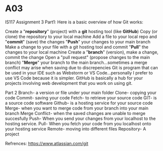 # A03
IS117 Assignment 3
Part1:
Here is a basic overview of how Git works:

Create a "**repository**" (project) with a **git** hosting tool (like **GitHub**)
Copy (or clone) the repository to your local machine
Add a file to your local repo and "**commit**" (save) the changes
"**Push**" your changes to your main branch
Make a change to your file with a git hosting tool and commit
"**Pull**" the changes to your local machine
Create a "**branch**" (version), make a change, commit the change
Open a "pull request" (propose changes to the main branch)
"**Merge**" your branch to the main branch...sometimes a merge conflict may arise when saving due to discrepencies
Git is program that can be used in your IDE such as Webstorm or VS Code...personally I prefer to use VS Code because it is simpler.
GitHub is basically a hub for your projects involving web development that you work on using git.

Part 2
Branch- a version or file under your main folder
Clone- copying your code
Commit- saving your code
Fetch- to retrieve your source code
GIT- is a source code software
Github- is a hosting service for your source code
Merge- when you want to merge code from your branch into your main branch
Merge Conflict- when the saved changes are unable to merge succesfully
Push- When you send your changes from your localhost to the hosting service.
Pull- When you fetch your code from you localhost onto your hosting service
Remote- moving into different files
Repository- A project

Refrences:
https://www.atlassian.com/git
